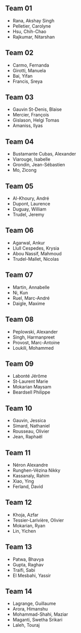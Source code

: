 ## Team 01
- Rana, Akshay Singh
- Pelletier, Carolyne
- Hsu, Chih-Chao
- Rajkumar, Nitarshan

## Team 02
- Carmo, Fernanda
- Girotti, Manuela
- Bai, Yifan
- Francis, Sreya

## Team 03
- Gauvin St-Denis, Blaise
- Mercier, François
- Gislason, Helgi Tomas
- Amaniss, Ilyas

## Team 04
- Bustamante Cubas, Alexander
- Viarouge, Isabelle
- Grondin, Jean-Sébastien
- Mo, Zicong

## Team 05
- Al-Khoury, André
- Dupont, Laurence
- Duguay, William
- Trudel, Jeremy

## Team 06
- Agarwal, Ankur
- Llull Cespedes, Krysia
- Abou Nassif, Mahmoud
- Trudel-Mallet, Nicolas

## Team 07
- Martin, Annabelle
- Ni, Kun
- Ruel, Marc-André
- Daigle, Maxime

## Team 08
- Peplowski, Alexander
- Singh, Harmanpreet
- Provost, Marc-Antoine
- Loukili, Mohammed

## Team 09
- Labonté Jérôme
- St-Laurent Marie
- Mokarian Maysam
- Beardsell Philippe

## Team 10
- Gauvin, Jessica
- Simard, Nathaniel
- Rousseau, Olivier
- Jean, Raphaël

## Team 11
- Néron Alexandre
- Runghen-Vézina Nikky
- Kassanaly, Rahim
- Xiao, Ying
- Ferland, David

## Team 12
- Khoja, Azfar
- Tessier-Larivière, Olivier
- Mokarian, Ryan
- Lin, Yichen

## Team 13
- Patwa, Bhavya
- Gupta, Raghav
- Traifi, Sabi
- El Mesbahi, Yassir

## Team 14
- Lagrange, Guillaume
- Arora, Himanshu
- Mohammad-Shahi, Maziar
- Maganti, Swetha Srikari
- Laleh, Touraj
